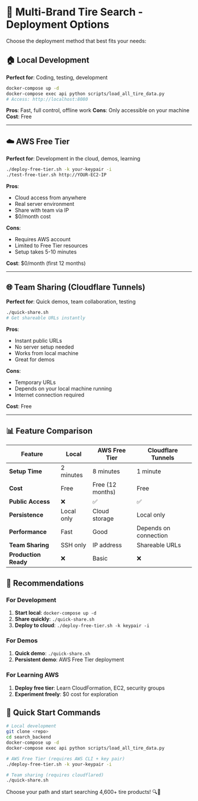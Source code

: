 # 🚗 Multi-Brand Tire Search - Deployment Options

Choose the deployment method that best fits your needs:

## 🏠 Local Development
**Perfect for**: Coding, testing, development

```bash
docker-compose up -d
docker-compose exec api python scripts/load_all_tire_data.py
# Access: http://localhost:8080
```

**Pros**: Fast, full control, offline work
**Cons**: Only accessible on your machine
**Cost**: Free

---

## ☁️ AWS Free Tier
**Perfect for**: Development in the cloud, demos, learning

```bash
./deploy-free-tier.sh -k your-keypair -i
./test-free-tier.sh http://YOUR-EC2-IP
```

**Pros**: 
- Cloud access from anywhere
- Real server environment
- Share with team via IP
- $0/month cost

**Cons**: 
- Requires AWS account
- Limited to Free Tier resources
- Setup takes 5-10 minutes

**Cost**: $0/month (first 12 months)

---

## 🌐 Team Sharing (Cloudflare Tunnels)
**Perfect for**: Quick demos, team collaboration, testing

```bash
./quick-share.sh
# Get shareable URLs instantly
```

**Pros**: 
- Instant public URLs
- No server setup needed
- Works from local machine
- Great for demos

**Cons**: 
- Temporary URLs
- Depends on your local machine running
- Internet connection required

**Cost**: Free

---

## 📊 Feature Comparison

| Feature | Local | AWS Free Tier | Cloudflare Tunnels |
|---------|-------|---------------|-------------------|
| **Setup Time** | 2 minutes | 8 minutes | 1 minute |
| **Cost** | Free | Free (12 months) | Free |
| **Public Access** | ❌ | ✅ | ✅ |
| **Persistence** | Local only | Cloud storage | Local only |
| **Performance** | Fast | Good | Depends on connection |
| **Team Sharing** | SSH only | IP address | Shareable URLs |
| **Production Ready** | ❌ | Basic | ❌ |

## 🎯 Recommendations

### For Development
1. **Start local**: `docker-compose up -d`
2. **Share quickly**: `./quick-share.sh` 
3. **Deploy to cloud**: `./deploy-free-tier.sh -k keypair -i`

### For Demos
1. **Quick demo**: `./quick-share.sh`
2. **Persistent demo**: AWS Free Tier deployment

### For Learning AWS
1. **Deploy free tier**: Learn CloudFormation, EC2, security groups
2. **Experiment freely**: $0 cost for exploration

## 🚀 Quick Start Commands

```bash
# Local development
git clone <repo>
cd search_backend
docker-compose up -d
docker-compose exec api python scripts/load_all_tire_data.py

# AWS Free Tier (requires AWS CLI + key pair)
./deploy-free-tier.sh -k your-keypair -i

# Team sharing (requires cloudflared)
./quick-share.sh
```

Choose your path and start searching 4,600+ tire products! 🔍🚗
